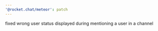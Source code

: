 ```yaml
---
'@rocket.chat/meteor': patch
---
```


fixed wrong user status displayed during mentioning a user in a channel
